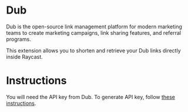 # Dub

Dub is the open-source link management platform for modern marketing teams to create marketing campaigns, link sharing features, and referral programs.

This extension allows you to shorten and retrieve your Dub links directly inside Raycast.

# Instructions

You will need the API key from Dub. To generate API key, follow [these instructions](https://dub.co/docs/api-reference/tokens).
